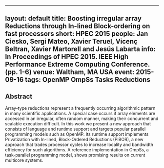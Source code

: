 ---
layout: default
title: Boosting irregular array Reductions through In-lined Block-ordering on fast processors
short: HPEC 2015
people: Jan Ciesko, Sergi Mateo, Xavier Teruel, Vicenç Beltran, Xavier Martorell and Jesús Labarta
info: In Proceedings of HPEC 2015. IEEE High Performance Extreme Computing Conference. (pp. 1-6)
venue: Waltham, MA USA
event: 2015-09-16
tags: OpenMP OmpSs Tasks Reductions
--

## Abstract

Array-type reductions represent a frequently occurring algorithmic pattern in
many scientific applications. A special case occurs if array elements are
accessed in an irregular, often random manner, making their concurrent and
scalable execution difficult. In this work we present a new approach that
consists of language and runtime support and targets popular parallel
programming models such as OpenMP. Its runtime support implements Privatization
with In-lined, Block-Ordered Reductions (PIBOR), a new approach that trades
processor cycles to increase locality and bandwidth efficiency for such
algorithms. A reference implementation in OmpSs, a task-parallel programming
model, shows promising results on current multicore systems.

